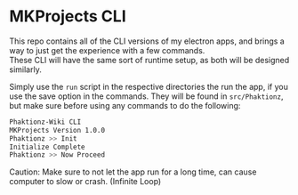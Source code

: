 # MKProjects CLI 
This repo contains all of the CLI versions of my electron apps, and brings a way to just get 
the experience with a few commands. 
</br>
These CLI will have the same sort of runtime setup, as both will be designed similarly. 
</br>

Simply use the `run` script in the respective directories the run the app, if
you use the save option in the commands. They will be found in `src/Phaktionz`, 
but make sure before using any commands to do the following: 

```bash
Phaktionz-Wiki CLI 
MKProjects Version 1.0.0 
Phaktionz >> Init
Initialize Complete 
Phaktionz >> Now Proceed
```

Caution: Make sure to not let the app run for a long time, can cause computer to slow or crash. (Infinite Loop)
